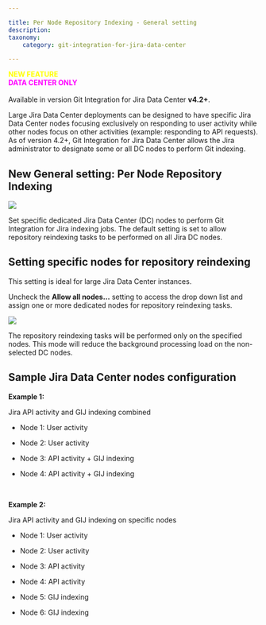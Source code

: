 ```yaml
---

title: Per Node Repository Indexing - General setting
description:
taxonomy:
    category: git-integration-for-jira-data-center

---
```

<div style='color: yellow'><b>NEW FEATURE</b></div>
<div style='color: magenta'><b>DATA CENTER ONLY</b></div>
<br>

<div class="bbb-callout bbb--tip">
    <div class="irow">
    <div class="ilogobox">
        <span class="logoimg"></span>
    </div>
    <div class="imsgbox">
        Available in version Git Integration for Jira Data Center <b>v4.2+</b>.
    </div>
    </div>
</div>


Large Jira Data Center deployments can be designed to have specific Jira Data Center nodes focusing exclusively on responding to user activity while other nodes focus on other activities (example: responding to API requests). As of version 4.2+, Git Integration for Jira Data Center allows the Jira administrator to designate some or all DC nodes to perform Git indexing.

## New General setting: Per Node Repository Indexing

![](https://bigbrassband.atlassian.net/wiki/download/thumbnails/2095775749/gitdc-gencfg-indexing-allow-all-nodes.png?version=1&modificationDate=1648123707980&cacheVersion=1&api=v2&width=680&height=107)

Set specific dedicated Jira Data Center (DC) nodes to perform Git Integration for Jira indexing jobs. The default setting is set to allow repository reindexing tasks to be performed on all Jira DC nodes.

## Setting specific nodes for repository reindexing

<div class="bbb-callout bbb--info">
    <div class="irow">
    <div class="ilogobox">
        <span class="logoimg"></span>
    </div>
    <div class="imsgbox">
        This setting is ideal for large Jira Data Center instances.
    </div>
    </div>
</div>

Uncheck the **Allow all nodes…** setting to access the drop down list and assign one or more dedicated nodes for repository reindexing tasks.

![](https://bigbrassband.atlassian.net/wiki/download/attachments/2095775749/gitdc-gencfg-indexing-allow-all-nodes-specific.png?version=1&modificationDate=1648124669581&cacheVersion=1&api=v2)

The repository reindexing tasks will be performed only on the specified nodes. This mode will reduce the background processing load on the non-selected DC nodes.

## Sample Jira Data Center nodes configuration

**Example 1:**

Jira API activity and GIJ indexing combined

*   Node 1: User activity

*   Node 2: User activity

*   Node 3: API activity + GIJ indexing

*   Node 4: API activity + GIJ indexing

<br>

**Example 2:**

Jira API activity and GIJ indexing on specific nodes

*   Node 1: User activity

*   Node 2: User activity

*   Node 3: API activity

*   Node 4: API activity

*   Node 5: GIJ indexing

*   Node 6: GIJ indexing

